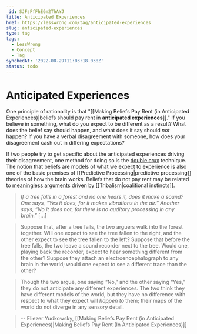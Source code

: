 ```yaml
---
_id: SJFsFfFhE6m2ThAYJ
title: Anticipated Experiences
href: https://lesswrong.com/tag/anticipated-experiences
slug: anticipated-experiences
type: tag
tags:
  - LessWrong
  - Concept
  - Tag
synchedAt: '2022-08-29T11:03:18.038Z'
status: todo
---
```


# Anticipated Experiences

One principle of rationality is that "[[Making Beliefs Pay Rent (in Anticipated Experiences)|beliefs should pay rent in **anticipated experiences**]]." If you believe in something, what do you expect to be different as a result? What does the belief say should happen, and what does it say should *not* happen? If you have a verbal disagreement with someone, how does your disagreement cash out in differing expectations?

If two people try to get specific about the anticipated experiences driving their disagreement, one method for doing so is the [double crux](https://www.lesswrong.com/posts/exa5kmvopeRyfJgCy/double-crux-a-strategy-for-resolving-disagreement) technique. The notion that beliefs are models of what we expect to experience is also one of the basic premises of [[Predictive Processing|predictive processing]] theories of how the brain works. Beliefs that do not pay rent may be related to [meaningless arguments](https://www.lesswrong.com/posts/4xKeNKFXFB458f5N8/ethnic-tension-and-meaningless-arguments) driven by [[Tribalism|coalitional instincts]].

> *If a tree falls in a forest and no one hears it, does it make a sound? One says, “Yes it does, for it makes vibrations in the air.” Another says, “No it does not, for there is no auditory processing in any brain.”* \[…\]

> Suppose that, after a tree falls, the two arguers walk into the forest together. Will one expect to see the tree fallen to the right, and the other expect to see the tree fallen to the left? Suppose that before the tree falls, the two leave a sound recorder next to the tree. Would one, playing back the recorder, expect to hear something different from the other? Suppose they attach an electroencephalograph to any brain in the world; would one expect to see a different trace than the other?

> Though the two argue, one saying “No,” and the other saying “Yes,” they do not anticipate any different experiences. The two think they have different models of the world, but they have no difference with respect to what they expect will *happen to* them; their maps of the world do not diverge in any sensory detail.

> \-\- Eliezer Yudkowsky, [[Making Beliefs Pay Rent (in Anticipated Experiences)|Making Beliefs Pay Rent (In Anticipated Experiences)]]
